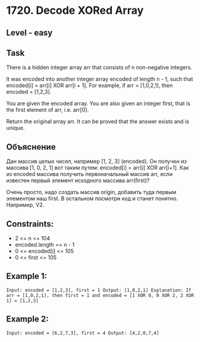 # 1720. Decode XORed Array


## Level - easy


## Task
There is a hidden integer array arr that consists of n non-negative integers.

It was encoded into another integer array encoded of length n - 1, such that encoded[i] = arr[i] XOR arr[i + 1]. For example, if arr = [1,0,2,1], then encoded = [1,2,3].

You are given the encoded array. You are also given an integer first, that is the first element of arr, i.e. arr[0].

Return the original array arr. It can be proved that the answer exists and is unique.


## Объяснение
Дан массив целых чисел, например [1, 2, 3] (encoded). Он получен из массива [1, 0, 2, 1] вот таким путем:
encoded[i] = arr[i] XOR arr[i+1]. Как из encoded массива получить первоначальный массив arr, если известен первый
элемент исходного массива arr(first)?

Очень просто, надо создать массив origin, добавить туда первым элементом наш first.
В остальном посмотри код и станет понятно. Например, V2.


## Constraints:
- 2 <= n <= 104
- encoded.length == n - 1
- 0 <= encoded[i] <= 105
- 0 <= first <= 105


## Example 1:
``
Input: encoded = [1,2,3], first = 1
Output: [1,0,2,1]
Explanation: If arr = [1,0,2,1], then first = 1 and encoded = [1 XOR 0, 0 XOR 2, 2 XOR 1] = [1,2,3]
``


## Example 2:
``
Input: encoded = [6,2,7,3], first = 4
Output: [4,2,0,7,4]
``
